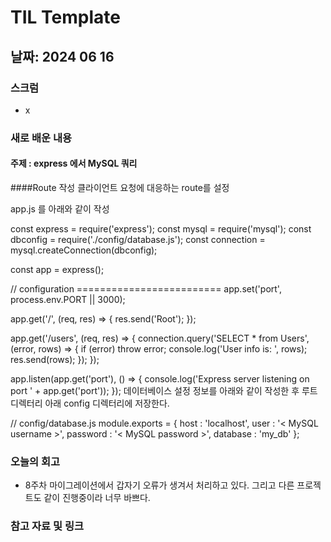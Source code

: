 # TIL Template

## 날짜: 2024 06 16
### 스크럼
- x

### 새로 배운 내용
#### 주제 : express 에서 MySQL 쿼리

####Route 작성
클라이언트 요청에 대응하는 route를 설정

app.js 를 아래와 같이 작성

const express    = require('express');
const mysql      = require('mysql');
const dbconfig   = require('./config/database.js');
const connection = mysql.createConnection(dbconfig);

const app = express();

// configuration =========================
app.set('port', process.env.PORT || 3000);

app.get('/', (req, res) => {
  res.send('Root');
});

app.get('/users', (req, res) => {
  connection.query('SELECT * from Users', (error, rows) => {
    if (error) throw error;
    console.log('User info is: ', rows);
    res.send(rows);
  });
});

app.listen(app.get('port'), () => {
  console.log('Express server listening on port ' + app.get('port'));
});
데이터베이스 설정 정보를 아래와 같이 작성한 후 루트 디렉터리 아래 config 디렉터리에 저장한다.

// config/database.js
module.exports = {
  host     : 'localhost',
  user     : '< MySQL username >',
  password : '< MySQL password >',
  database : 'my_db'
};


### 오늘의 회고
- 8주차 마이그레이션에서 갑자기 오류가 생겨서 처리하고 있다. 그리고 다른 프로젝트도 같이 진행중이라 너무 바쁘다.
### 참고 자료 및 링크
